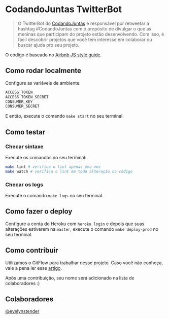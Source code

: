 # CodandoJuntas TwitterBot 

> O TwitterBot do [CodandoJuntas](https://github.com/CodandoJuntas/entenda) é responsável por retweetar a hashtag #CodandoJuntas com o propósito de divulgar o que as meninas que participam do projeto estão desenvolvendo. Com isso, é fácil descobrir projetos que você tem interesse em colaborar ou buscar ajuda pro seu projeto.


O código é baseado no [Airbnb JS style guide](https://github.com/airbnb/javascript).


## Como rodar localmente

Configure as variáveis de ambiente: 
```bash
ACCESS_TOKEN
ACCESS_TOKEN_SECRET
CONSUMER_KEY
CONSUMER_SECRET
```
E então, execute o comando `make start` no seu terminal.

## Como testar

### Checar sintaxe 
Execute os comandos no seu terminal:

```bash
make lint # verifica o lint apenas uma vez
make watch # verifica o lint em toda alteração no código
```

### Checar os logs
Execute o comando `make logs` no seu terminal.

## Como fazer o deploy
Configure a conta do Heroku com `heroku login` e depois que suas alterações estiverem na  `master`, execute o comando `make deploy-prod` no seu terminal.

## Como contribuir

Utilizamos o GitFlow para trabalhar nesse projeto. Caso você não conheça, vale a pena ler esse [artigo](https://medium.com/trainingcenter/utilizando-o-fluxo-git-flow-e63d5e0d5e04).

Após uma contribuição, seu nome será adicionado na lista de colaboradores :)

## Colaboradores

[@evelynstender](https://github.com/evelynstender)